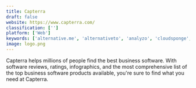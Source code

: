 ```yaml
---
title: Capterra
draft: false 
website: https://www.capterra.com/
classification: ['']
platform: ['Web']
keywords: ['alternative.me', 'alternativeto', 'analyzo', 'cloudsponge', 'crozdesk', 'g2_crowd', 'getapp', 'info-tech_software_reviews', 'product_hunt', 'prospect.io', 'reviano', 'siftery', 'slant', 'software_informer', 'softwarefindr', 'softwaresuggest', 'trustradius', 'web_app_meister']
image: logo.png
---
```

Capterra helps millions of people find the best business software. With software reviews, ratings, infographics, and the most comprehensive list of the top business software products available, you're sure to find what you need at Capterra.